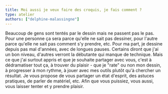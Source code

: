 ```yaml
---
title: Moi aussi je veux faire des croquis, je fais comment ?
type: atelier
authors: ["delphine-malassingne"]
---
```


Beaucoup de gens sont tentés par le dessin mais ne passent pas le pas. Pour une personne ça sera parce qu'elle ne sait pas dessiner, pour l'autre parce qu'elle ne sait pas comment s'y prendre, etc.
Pour ma part, je dessine depuis pas mal d'années, avec de longues pauses. Certains diront que j'ai un bon niveau, d'autres verront la débutante qui manque de technique. Mais ce que j'ai surtout appris et que je souhaite partager avec vous, c'est à dédramatiser tout ça, à trouver du plaisir - que je "rate" ou non mon dessin, à progresser à mon rythme, à jouer avec mes outils plutôt qu'à chercher un résultat.
Je vous propose de vous partager un état d'esprit, des astuces pratiques, de parler de matériel, etc. Afin que vous puissiez, vous aussi, vous laisser tenter et y prendre plaisir.
